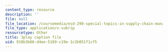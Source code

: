 ```yaml
---
content_type: resource
description: ''
file: null
file_location: /coursemedia/esd-290-special-topics-in-supply-chain-management-spring-2005/918b3b86d4ee5169c19e1c2b051f1cf5_wvLUlPCbc5s.srt
file_type: application/x-subrip
resourcetype: Other
title: 3play caption file
uid: 918b3b86-d4ee-5169-c19e-1c2b051f1cf5
---
```

